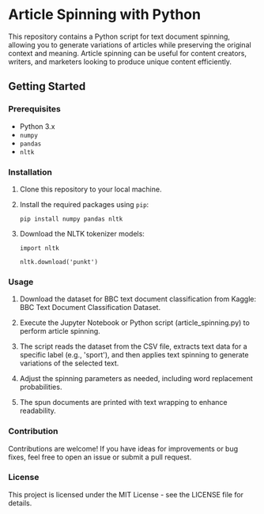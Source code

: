 # Article Spinning with Python

This repository contains a Python script for text document spinning, allowing you to generate variations of articles while preserving the original context and meaning. Article spinning can be useful for content creators, writers, and marketers looking to produce unique content efficiently.

## Getting Started

### Prerequisites

- Python 3.x
- `numpy`
- `pandas`
- `nltk`

### Installation

1. Clone this repository to your local machine.
2. Install the required packages using `pip`:
   
   ```pip install numpy pandas nltk```

3. Download the NLTK tokenizer models:
   
   ```import nltk```

   ```nltk.download('punkt')```


### Usage
1. Download the dataset for BBC text document classification from Kaggle: BBC Text Document Classification Dataset.

2. Execute the Jupyter Notebook or Python script (article_spinning.py) to perform article spinning.

3. The script reads the dataset from the CSV file, extracts text data for a specific label (e.g., 'sport'), and then applies text spinning to generate variations of the selected text.

4. Adjust the spinning parameters as needed, including word replacement probabilities.

5. The spun documents are printed with text wrapping to enhance readability.

### Contribution
Contributions are welcome! If you have ideas for improvements or bug fixes, feel free to open an issue or submit a pull request.

### License
This project is licensed under the MIT License - see the LICENSE file for details.

